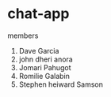 # chat-app

members
1. Dave Garcia
2. john dheri anora
3. Jomari Pahugot
4. Romilie Galabin
5. Stephen heiward Samson
